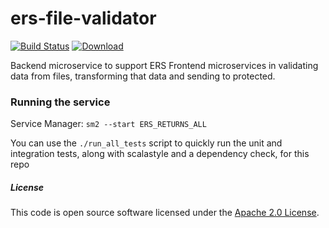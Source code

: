 # ers-file-validator

[![Build Status](https://travis-ci.org/hmrc/ers-file-validator.svg?branch=master)](https://travis-ci.org/hmrc/ers-file-validator) [ ![Download](https://api.bintray.com/packages/hmrc/releases/ers-file-validator/images/download.svg) ](https://bintray.com/hmrc/releases/ers-file-validator/_latestVersion)

Backend microservice to support ERS Frontend microservices in validating data from files, transforming that data
and sending to protected.

### Running the service
Service Manager: `sm2 --start ERS_RETURNS_ALL`

You can use the `./run_all_tests` script to quickly run the unit and integration tests, along with scalastyle and a dependency check, for this repo

##### License

This code is open source software licensed under the [Apache 2.0 License]("http://www.apache.org/licenses/LICENSE-2.0.html").
